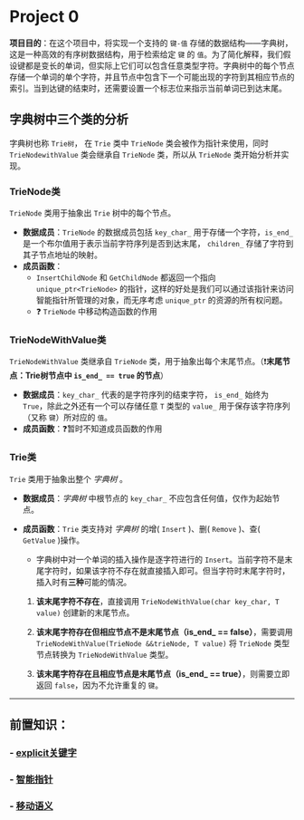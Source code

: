 # Project 0
**项目目的**：在这个项目中，将实现一个支持的 `键-值` 存储的数据结构——字典树，这是一种高效的有序树数据结构，用于检索给定 `键` 的 `值`。为了简化解释，我们假设键都是变长的单词，但实际上它们可以包含任意类型字符。字典树中的每个节点存储一个单词的单个字符，并且节点中包含下一个可能出现的字符到其相应节点的索引。当到达键的结束时，还需要设置一个标志位来指示当前单词已到达末尾。

## 字典树中三个类的分析
字典树也称 `Trie树`， 在 `Trie` 类中 `TrieNode` 类会被作为指针来使用，同时 `TrieNodewithValue` 类会继承自 `TrieNode` 类，所以从 `TrieNode` 类开始分析并实现。

### TrieNode类
`TrieNode` 类用于抽象出 `Trie` 树中的每个节点。 
- **数据成员**：`TrieNode` 的数据成员包括 `key_char_` 用于存储一个字符，`is_end_` 是一个布尔值用于表示当前字符序列是否到达末尾， `children_` 存储了字符到其子节点地址的映射。
- **成员函数**：
    - `InsertChildNode` 和 `GetChildNode` 都返回一个指向 `unique_ptr<TrieNode>` 的指针，这样的好处是我们可以通过该指针来访问智能指针所管理的对象，而无序考虑 `unique_ptr` 的资源的所有权问题。
    - ❓ `TrieNode` 中移动构造函数的作用

### TrieNodeWithValue类
`TrieNodeWithValue` 类继承自 `TrieNode` 类，用于抽象出每个末尾节点。（❗**末尾节点：Trie树节点中 `is_end_ == true` 的节点**）
- **数据成员**：`key_char_` 代表的是字符序列的结束字符， `is_end_` 始终为 `True`，除此之外还有一个可以存储任意 `T` 类型的 `value_` 用于保存该字符序列（又称 `键`）所对应的 `值`。
- **成员函数**：❓暂时不知道成员函数的作用

### Trie类
`Trie` 类用于抽象出整个 *字典树* 。
- **数据成员**：*字典树* 中根节点的 `key_char_` 不应包含任何值，仅作为起始节点。
- **成员函数**：`Trie` 类支持对 *字典树* 的增( `Insert` )、删( `Remove` )、查( `GetValue` )操作。
    - 字典树中对一个单词的插入操作是逐字符进行的 `Insert`。当前字符不是末尾字符时，如果该字符不存在就直接插入即可。但当字符时末尾字符时，插入时有**三种**可能的情况。
    
    1. **该末尾字符不存在**，直接调用 `TrieNodeWithValue(char key_char, T value)` 创建新的末尾节点。

    2. **该末尾字符存在但相应节点不是末尾节点（is_end_ == false）**，需要调用 `TrieNodeWithValue(TrieNode &&trieNode, T value)` 将 `TrieNode` 类型节点转换为 `TrieNodeWithValue` 类型。

    3. **该末尾字符存在且相应节点是末尾节点（is_end_ == true）**，则需要立即返回 `false`，因为不允许重复的 `键`。   
***



## 前置知识：
### - [explicit关键字]() 
### - [智能指针](./前置知识/智能指针.md)
### - [移动语义](./前置知识/移动语义.md)